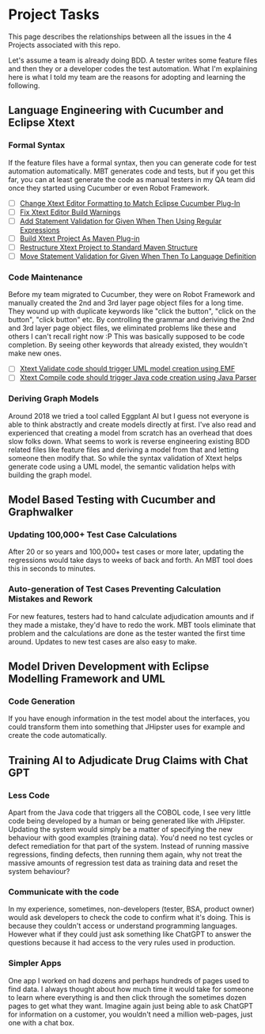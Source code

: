 # Project Tasks

This page describes the relationships between all the issues in the 4 Projects associated with this repo. 

Let's assume a team is already doing BDD. A tester writes some feature files and then they or a developer codes the test automation.
What I'm explaining here is what I told my team are the reasons for adopting and learning the following.

## Language Engineering with Cucumber and Eclipse Xtext

### Formal Syntax

If the feature files have a formal syntax, then you can generate code for test automation automatically. 
MBT generates code and tests, but if you get this far, you can at least generate the code as manual testers in my QA team did once they started using Cucumber or even Robot Framework.

- [ ] [Change Xtext Editor Formatting to Match Eclipse Cucumber Plug-In](https://github.com/farhan5248/claims-adjudication-ai/issues/3)
- [ ] [Fix Xtext Editor Build Warnings](https://github.com/farhan5248/claims-adjudication-ai/issues/2)
- [ ] [Add Statement Validation for Given When Then Using Regular Expressions](https://github.com/farhan5248/claims-adjudication-ai/issues/16)
- [ ] [Build Xtext Project As Maven Plug-in](https://github.com/farhan5248/claims-adjudication-ai/issues/15)
- [ ] [Restructure Xtext Project to Standard Maven Structure](https://github.com/farhan5248/claims-adjudication-ai/issues/14)
- [ ] [Move Statement Validation for Given When Then To Language Definition](https://github.com/farhan5248/claims-adjudication-ai/issues/17)

### Code Maintenance

Before my team migrated to Cucumber, they were on Robot Framework and manually created the 2nd and 3rd layer page object files for a long time.
They wound up with duplicate keywords like "click the button", "click on the button", "click button" etc. 
By controlling the grammar and deriving the 2nd and 3rd layer page object files, we eliminated problems like these and others I can't recall right now :P
This was basically supposed to be code completion. By seeing other keywords that already existed, they wouldn't make new ones.

- [ ] [Xtext Validate code should trigger UML model creation using EMF](https://github.com/farhan5248/claims-adjudication-ai/issues/8)
- [ ] [Xtext Compile code should trigger Java code creation using Java Parser](https://github.com/farhan5248/claims-adjudication-ai/issues/9)

### Deriving Graph Models

Around 2018 we tried a tool called Eggplant AI but I guess not everyone is able to think abstractly and create models directly at first.
I've also read and experienced that creating a model from scratch has an overhead that does slow folks down.
What seems to work is reverse engineering existing BDD related files like feature files and deriving a model from that and letting someone then modify that.
So while the syntax validation of Xtext helps generate code using a UML model, the semantic validation helps with building the graph model.

## Model Based Testing with Cucumber and Graphwalker

### Updating 100,000+ Test Case Calculations

After 20 or so years and 100,000+ test cases or more later, updating the regressions would take days to weeks of back and forth.
An MBT tool does this in seconds to minutes. 

### Auto-generation of Test Cases Preventing Calculation Mistakes and Rework

For new features, testers had to hand calculate adjudication amounts and if they made a mistake, they'd have to redo the work.
MBT tools eliminate that problem and the calculations are done as the tester wanted the first time around.
Updates to new test cases are also easy to make.

## Model Driven Development with Eclipse Modelling Framework and UML 

### Code Generation

If you have enough information in the test model about the interfaces, you could transform them into something that JHipster uses for example and create the code automatically.

## Training AI to Adjudicate Drug Claims with Chat GPT

### Less Code

Apart from the Java code that triggers all the COBOL code, I see very little code being developed by a human or being generated like with JHipster. 
Updating the system would simply be a matter of specifying the new behaviour with good examples (training data).
You'd need no test cycles or defect remediation for that part of the system.
Instead of running massive regressions, finding defects, then running them again, why not treat the massive amounts of regression test data as training data and reset the system behaviour?

### Communicate with the code

In my experience, sometimes, non-developers (tester, BSA, product owner) would ask developers to check the code to confirm what it's doing.
This is because they couldn't access or understand programming languages.
However what if they could just ask something like ChatGPT to answer the questions because it had access to the very rules used in production.

### Simpler Apps

One app I worked on had dozens and perhaps hundreds of pages used to find data.
I always thought about how much time it would take for someone to learn where everything is and then click through the sometimes dozen pages to get what they want.
Imagine again just being able to ask ChatGPT for information on a customer, you wouldn't need a million web-pages, just one with a chat box.
